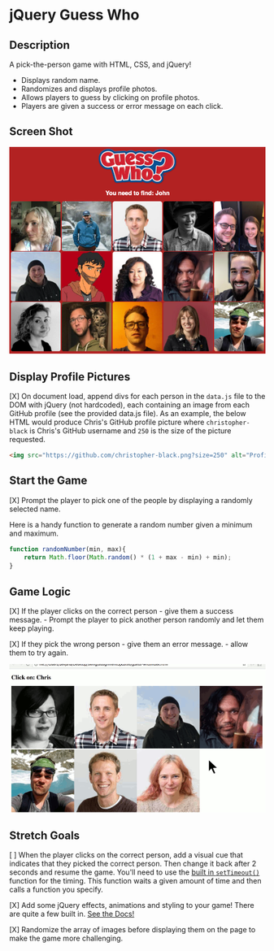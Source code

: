 # jQuery Guess Who

## Description
A pick-the-person game with HTML, CSS, and jQuery!
- Displays random name.
- Randomizes and displays profile photos.
- Allows players to guess by clicking on profile photos.
- Players are given a success or error message on each click.

## Screen Shot
![Screen Shot](/screenshot.png)

## Display Profile Pictures
[X] On document load, append divs for each person in the `data.js` file to the DOM with jQuery (not hardcoded), each containing an image from each GitHub profile (see the provided data.js file). As an example, the below HTML would produce Chris's GitHub profile picture where `christopher-black` is Chris's GitHub username and `250` is the size of the picture requested.

```HTML
<img src="https://github.com/christopher-black.png?size=250" alt="Profile image of Chris">
```

## Start the Game

[X] Prompt the player to pick one of the people by displaying a randomly selected name.

Here is a handy function to generate a random number given a minimum and maximum.

```JavaScript
function randomNumber(min, max){
    return Math.floor(Math.random() * (1 + max - min) + min);
}
```

## Game Logic

[X] If the player clicks on the correct person
    - give them a success message.
    - Prompt the player to pick another person randomly and let them keep playing.
    
[X] If they pick the wrong person
    - give them an error message.
    - allow them to try again.

![example.gif](example.gif)

## Stretch Goals

[ ] When the player clicks on the correct person, add a visual cue that indicates that they picked the correct person. Then change it back after 2 seconds and resume the game. You'll need to use the [built in `setTimeout()`](https://developer.mozilla.org/en-US/docs/Web/API/WindowTimers/setTimeout) function for the timing. This function waits a given amount of time and then calls a function you specify.

[X] Add some jQuery effects, animations and styling to your game! There are quite a few built in. [See the Docs!](https://api.jquery.com/category/effects/)

[X] Randomize the array of images before displaying them on the page to make the game more challenging.
